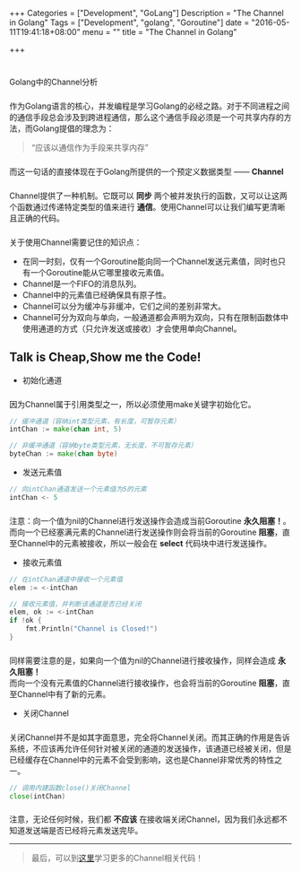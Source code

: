 +++
Categories = ["Development", "GoLang"]
Description = "The Channel in Golang"
Tags = ["Development", "golang", "Goroutine"]
date = "2016-05-11T19:41:18+08:00"
menu = ""
title = "The Channel in Golang"

+++

# 
Golang中的Channel分析

### 
作为Golang语言的核心，并发编程是学习Golang的必经之路。对于不同进程之间的通信手段总会涉及到跨进程通信，那么这个通信手段必须是一个可共享内存的方法，而Golang提倡的理念为：

> “应该以通信作为手段来共享内存”

### 
而这一句话的直接体现在于Golang所提供的一个预定义数据类型 —— **Channel**

### 
Channel提供了一种机制。它既可以 **同步** 两个被并发执行的函数，又可以让这两个函数通过传递特定类型的值来进行 **通信**。使用Channel可以让我们编写更清晰且正确的代码。

### 
关于使用Channel需要记住的知识点：

- 在同一时刻，仅有一个Goroutine能向同一个Channel发送元素值，同时也只有一个Goroutine能从它哪里接收元素值。
- Channel是一个FIFO的消息队列。
- Channel中的元素值已经确保具有原子性。
- Channel可以分为缓冲与非缓冲，它们之间的差别非常大。
- Channel可分为双向与单向，一般通道都会声明为双向，只有在限制函数体中使用通道的方式（只允许发送或接收）才会使用单向Channel。

## Talk is Cheap,Show me the Code!

- 初始化通道

### 
因为Channel属于引用类型之一，所以必须使用make关键字初始化它。


```go
// 缓冲通道（容纳int类型元素，有长度，可暂存元素）
intChan := make(chan int, 5)

// 非缓冲通道（容纳byte类型元素，无长度，不可暂存元素）
byteChan := make(chan byte)
```

- 发送元素值

```go
// 向intChan通道发送一个元素值为5的元素
intChan <- 5
```

### 
注意：向一个值为nil的Channel进行发送操作会造成当前Goroutine **永久阻塞！**。    
而向一个已经塞满元素的Channel进行发送操作则会将当前的Goroutine **阻塞**，直至Channel中的元素被接收，所以一般会在 **select** 代码块中进行发送操作。

- 接收元素值

```go
// 在intChan通道中接收一个元素值
elem := <-intChan

// 接收元素值，并判断该通道是否已经关闭
elem, ok := <-intChan
if !ok {
    fmt.Println("Channel is Closed!")
}
```

### 
同样需要注意的是，如果向一个值为nil的Channel进行接收操作，同样会造成 **永久阻塞！**    
而向一个没有元素值的Channel进行接收操作，也会将当前的Goroutine **阻塞**，直至Channel中有了新的元素。

- 关闭Channel

### 
关闭Channel并不是如其字面意思，完全将Channel关闭。而其正确的作用是告诉系统，不应该再允许任何针对被关闭的通道的发送操作，该通道已经被关闭，但是已经缓存在Channel中的元素不会受到影响，这也是Channel非常优秀的特性之一。

```go
// 调用内建函数close()关闭Channel
close(intChan)
```

### 
注意，无论任何时候，我们都 **不应该** 在接收端关闭Channel，因为我们永远都不知道发送端是否已经将元素发送完毕。

---

> 最后，可以到[这里](https://www.github.com/HackeZ)学习更多的Channel相关代码！